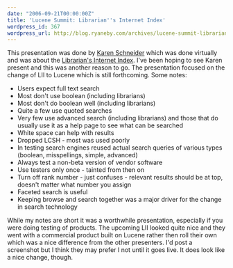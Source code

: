 ```yaml
---
date: "2006-09-21T00:00:00Z"
title: 'Lucene Summit: Librarian''s Internet Index'
wordpress_id: 367
wordpress_url: http://blog.ryaneby.com/archives/lucene-summit-librarians-internet-index/
---
```

This presentation was done by <a href="http://freerangelibrarian.com/">Karen Schneider</a> which was done virtually and was about the <a href="http://lii.org/">Librarian's Internet Index</a>. I've been hoping to see Karen present and this was another reason to go. The presentation focused on the change of LII to Lucene which is still forthcoming. Some notes:

<ul>
<li>Users expect full text search</li>
<li>Most don't use boolean (including librarians)</li>
<li>Most don't do boolean well (including librarians)</li>
<li>Quite a few use quoted searches</li>
<li>Very few use advanced search (including librarians) and those that do usually use it as a help page to see what can be searched</li>
<li>White space can help with results</li>
<li>Dropped LCSH - most was used poorly</li>
<li>In testing search engines reused actual search queries of various types (boolean, misspellings, simple, advanced)</li>
<li>Always test a non-beta version of vendor software</li>
<li>Use testers only once - tainted from then on</li>
<li>Turn off rank number - just confuses - relevant results should be at top, doesn't matter what number you assign</li>
<li>Faceted search is useful</li>
<li>Keeping browse and search together was a major driver for the change in search technology</li>
</ul>

While my notes are short it was a worthwhile presentation, especially if you were doing testing of products. The upcoming LII looked quite nice and they went with a commercial product built on Lucene rather then roll their own which was a nice difference from the other presenters. I'd post a screenshot but I think they may prefer I not until it goes live. It does look like a nice change, though.
